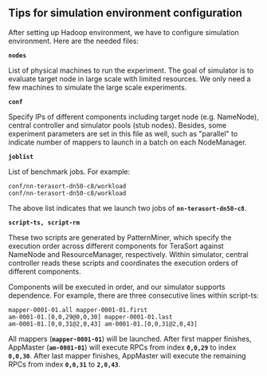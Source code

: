 ## Tips for simulation environment configuration

After setting up Hadoop environment, we have to configure
simulation environment. Here are the needed files:

**`nodes`**

List of physical machines to run the experiment.
The goal of simulator is to evaluate target node in large scale
with limited resources. We only need a few machines to
simulate the large scale experiments.

**`conf`**

Specify IPs of different components including target node
(e.g. NameNode), central controller and simulator pools (stub nodes).
Besides, some experiment parameters are set in this file as well,
such as "parallel" to indicate number of mappers to launch in a
batch on each NodeManager.

**`joblist`**

List of benchmark jobs. For example:
```
conf/nn-terasort-dn50-c8/workload
conf/nn-terasort-dn50-c8/workload
```

The above list indicates that we launch two jobs
of **`nn-terasort-dn50-c8`**.

**`script-ts, script-rm`**

These two scripts are generated by PatternMiner, which specify the 
execution order across different components for TeraSort against 
NameNode and ResourceManager, respectively. Within simulator,
central controller reads these scripts and coordinates
the execution orders of different components.

Components will be executed in order, and our simulator supports dependence.
For example, there are three consecutive lines within script-ts:

```
mapper-0001-01.all mapper-0001-01.first
am-0001-01.[0,0,29@0,0,30] mapper-0001-01.last 
am-0001-01.[0,0,31@2,0,43] am-0001-01.[0,0,31@2,0,43]
```

All mappers (**`mapper-0001-01`**) will be launched.
After first mapper finishes, AppMaster (**`am-0001-01`**)
will execute RPCs from index **`0,0,29`** to index **`0,0,30`**.
After last mapper finishes, AppMaster will execute the remaining
RPCs from index **`0,0,31`** to **`2,0,43`**.

